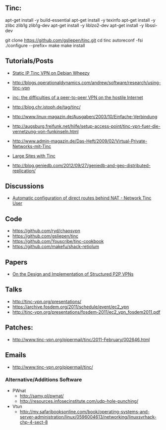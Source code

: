 ## Tinc:

apt-get install -y build-essential
apt-get install -y texinfo
apt-get install -y zlibc zlib1g zlib1g-dev
apt-get install -y liblzo2-dev
apt-get install -y libssl-dev


git clone https://github.com/gsliepen/tinc.git
cd tinc
autoreconf -fsi
./configure --prefix=
make
make install



## Tutorials/Posts
  - [Static IP Tinc VPN on Debian Wheezy](http://blog.philippgoecke.de/?p=651)
  - http://blogs.operationaldynamics.com/andrew/software/research/using-tinc-vpn
  - [inc: the difficulties of a peer-to-peer VPN on the hostile Internet](http://www.youtube.com/watch?v=R7P_vvz1AP8)

  - http://blog.chr.istoph.de/tag/tinc/
  - http://www.linux-magazin.de/Ausgaben/2003/10/Einfache-Verbindung
  - http://augsburg.freifunk.net/hilfe/setup-access-point/tinc-vpn-fuer-die-vernetzung-von-funkinseln.html
  - http://www.admin-magazin.de/Das-Heft/2009/02/Virtual-Private-Networks-mit-Tinc
  - [Large Sites with Tinc](http://www.tinc-vpn.org/pipermail/tinc/2013-February/003204.html)
  - http://blog.geniedb.com/2012/09/27/geniedb-and-geo-distributed-replication/

## Discussions
  - [Automatic configuration of direct routes behind NAT - Network Tinc User](http://t8732.network-tinc-user.networktalks.us/automatic-configuration-of-direct-routes-behind-nat-t8732.html)


## Code
  - https://github.com/ryd/chaosvpn
  - https://github.com/gsliepen/tinc
  - https://github.com/Youscribe/tinc-cookbook
  - https://github.com/makefu/shack-retiolum


## Papers
  - [On the Design and Implementation of Structured P2P VPNs](http://arxiv.org/pdf/1001.2575.pdf)

## Talks
  - http://tinc-vpn.org/presentations/
  - https://archive.fosdem.org/2011/schedule/event/ec2_vpn
  - http://tinc-vpn.org/presentations/fosdem-2011/ec2_vpn_fosdem2011.pdf


## Patches:
  - http://www.tinc-vpn.org/pipermail/tinc/2011-February/002646.html

## Emails
  - http://www.tinc-vpn.org/pipermail/tinc/

### Alternative/Additions Software
  - PWnat
    - http://samy.pl/pwnat/
    - http://resources.infosecinstitute.com/udp-hole-punching/
  - Vtun
    - http://my.safaribooksonline.com/book/operating-systems-and-server-administration/linux/0596004613/networking/linuxsvrhack-chp-4-sect-8
